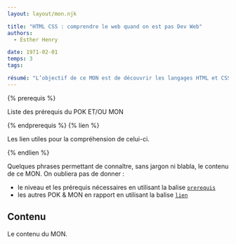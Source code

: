 ```yaml
---
layout: layout/mon.njk

title: "HTML CSS : comprendre le web quand on est pas Dev Web"
authors:
  - Esther Henry

date: 1971-02-01
temps: 3
tags:

résumé: "L’objectif de ce MON est de découvrir les langages HTML et CSS afin d’être capable de comprendre ces langages notamment pour comprendre de quoi parle les Dev."
---
```


{% prerequis %}

Liste des prérequis du POK ET/OU MON

{% endprerequis %}
{% lien %}

Les lien utiles pour la compréhension de celui-ci.

{% endlien %}

Quelques phrases permettant de connaître, sans jargon ni blabla, le contenu de ce MON. On oubliera pas de donner :

- le niveau et les prérequis nécessaires en utilisant la balise [`prerequis`](/cs/contribuer-au-site/#prerequis)
- les autres POK & MON en rapport en utilisant la balise [`lien`](/cs/contribuer-au-site/#lien)

## Contenu

Le contenu du MON.

